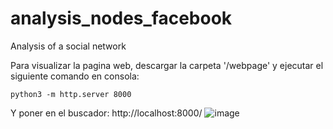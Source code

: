 # analysis_nodes_facebook
Analysis of a social network

Para visualizar la pagina web, descargar la carpeta '/webpage' y ejecutar el siguiente comando en consola:
``` shell
python3 -m http.server 8000
```
Y poner en el buscador: http://localhost:8000/
![image](https://github.com/user-attachments/assets/087c4aa4-d304-4391-a58a-8f785ec71f42)

